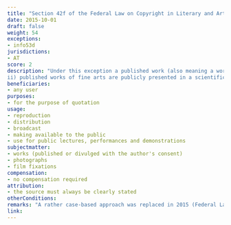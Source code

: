 ```yaml
---
title: "Section 42f of the Federal Law on Copyright in Literary and Artistic Works and Related Rights"
date: 2015-10-01 
draft: false
weight: 54
exceptions:
- info53d
jurisdictions:
- AT
score: 2
description: "Under this exception a published work (also meaning a work made available to the public with the author's consent in such a way that it is accessible to the general public) may be reproduced for the purpose of quotation, distributed, broadcast, made available to the public and used for public lectures, performances and demonstrations, provided that the scope of the use is justified by the special purpose. The exception expressly extends to cases where i) published individual works are included in a main scientific work (a work of a scientific or instructive nature which consist of pictorial representations or a work of the fine arts may only be included to explain the content);
ii) published works of fine arts are publicly presented in a scientific or instructional lecture; iii) individual parts of a published language work are listed in an independent new work; iv) individual passages of a published works of musical art are cited in a literary work; v) individual parts of a published work are listed in an independent new work." 
beneficiaries:
- any user
purposes: 
- for the purpose of quotation
usage:
- reproduction
- distribution 
- broadcast
- making available to the public 
- use for public lectures, performances and demonstrations
subjectmatter:
- works (published or divulged with the author's consent)
- photographs
- film fixations
compensation:
- no compensation required
attribution: 
- the source must always be clearly stated
otherConditions: 
remarks: "A rather case-based approach was replaced in 2015 (Federal Law BGBl. I No. 99/2015 come into force on October 1, 2015) by a more open-ended provision.<br /><br /> §42f applies to photographic and cinematographic works (§74(7)), but does not apply to phonograms, broadcasts and performances."
link: 
---
```

